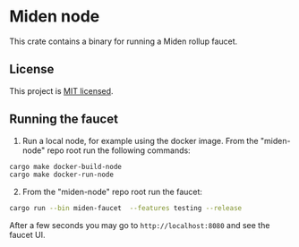 # Miden node

This crate contains a binary for running a Miden rollup faucet.

## License
This project is [MIT licensed](../../LICENSE).

## Running the faucet
1. Run a local node, for example using the docker image. From the "miden-node" repo root run the following commands:
```bash
cargo make docker-build-node
cargo make docker-run-node
```

2. From the "miden-node" repo root run the faucet:
```bash
cargo run --bin miden-faucet  --features testing --release
```

After a few seconds you may go to `http://localhost:8080` and see the faucet UI.
